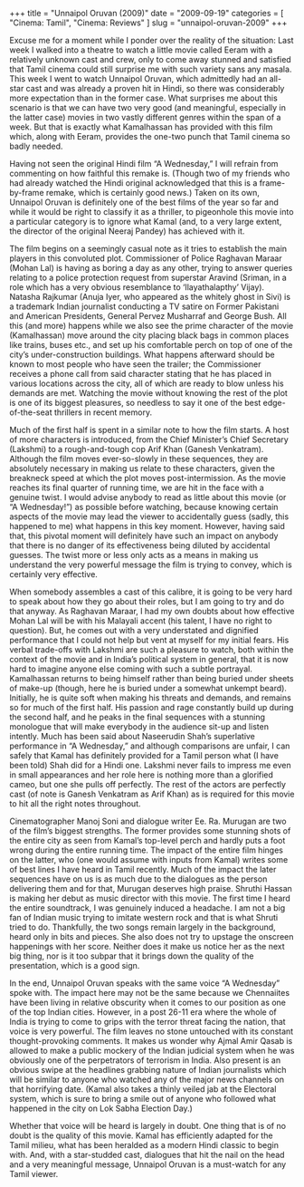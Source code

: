 +++
title = "Unnaipol Oruvan (2009)"
date = "2009-09-19"
categories = [
  "Cinema: Tamil",
  "Cinema: Reviews"
]
slug = "unnaipol-oruvan-2009"
+++

Excuse me for a moment while I ponder over the reality of the situation: Last week I walked into a theatre to watch a little movie called Eeram with a relatively unknown cast and crew, only to come away stunned and satisfied that Tamil cinema could still surprise me with such variety sans any masala. This week I went to watch Unnaipol Oruvan, which admittedly had an all-star cast and was already a proven hit in Hindi, so there was considerably more expectation than in the former case. What surprises me about this scenario is that we can have two very good (and meaningful, especially in the latter case) movies in two vastly different genres within the span of a week. But that is exactly what Kamalhassan has provided with this film which, along with Eeram, provides the one-two punch that Tamil cinema so badly needed.

Having not seen the original Hindi film “A Wednesday,” I will refrain from commenting on how faithful this remake is. (Though two of my friends who had already watched the Hindi original acknowledged that this is a frame-by-frame remake, which is certainly good news.) Taken on its own, Unnaipol Oruvan is definitely one of the best films of the year so far and while it would be right to classify it as a thriller, to pigeonhole this movie into a particular category is to ignore what Kamal (and, to a very large extent, the director of the original Neeraj Pandey) has achieved with it.

The film begins on a seemingly casual note as it tries to establish the main players in this convoluted plot. Commissioner of Police Raghavan Maraar (Mohan Lal) is having as boring a day as any other, trying to answer queries relating to a police protection request from superstar Aravind (Sriman, in a role which has a very obvious resemblance to ‘Ilayathalapthy’ Vijay). Natasha Rajkumar (Anuja Iyer, who appeared as the whitely ghost in Sivi) is a trademark Indian journalist conducting a TV satire on Former Pakistani and American Presidents, General Pervez Musharraf and George Bush. All this (and more) happens while we also see the prime character of the movie (Kamalhassan) move around the city placing black bags in common places like trains, buses etc., and set up his comfortable perch on top of one of the city’s under-construction buildings. What happens afterward should be known to most people who have seen the trailer; the Commissioner receives a phone call from said character stating that he has placed in various locations across the city, all of which are ready to blow unless his demands are met. Watching the movie without knowing the rest of the plot is one of its biggest pleasures, so needless to say it one of the best edge-of-the-seat thrillers in recent memory.

Much of the first half is spent in a similar note to how the film starts. A host of more characters is introduced, from the Chief Minister’s Chief Secretary (Lakshmi) to a rough-and-tough cop Arif Khan (Ganesh Venkatram). Although the film moves ever-so-slowly in these sequences, they are absolutely necessary in making us relate to these characters, given the breakneck speed at which the plot moves post-intermission. As the movie reaches its final quarter of running time, we are hit in the face with a genuine twist. I would advise anybody to read as little about this movie (or “A Wednesday!”) as possible before watching, because knowing certain aspects of the movie may lead the viewer to accidentally guess (sadly, this happened to me) what happens in this key moment. However, having said that, this pivotal moment will definitely have such an impact on anybody that there is no danger of its effectiveness being diluted by accidental guesses. The twist more or less only acts as a means in making us understand the very powerful message the film is trying to convey, which is certainly very effective.

When somebody assembles a cast of this calibre, it is going to be very hard to speak about how they go about their roles, but I am going to try and do that anyway. As Raghavan Maraar, I had my own doubts about how effective Mohan Lal will be with his Malayali accent (his talent, I have no right to question). But, he comes out with a very understated and dignified performance that I could not help but vent at myself for my initial fears. His verbal trade-offs with Lakshmi are such a pleasure to watch, both within the context of the movie and in India’s political system in general, that it is now hard to imagine anyone else coming with such a subtle portrayal. Kamalhassan returns to being himself rather than being buried under sheets of make-up (though, here he is buried under a somewhat unkempt beard). Initially, he is quite soft when making his threats and demands, and remains so for much of the first half. His passion and rage constantly build up during the second half, and he peaks in the final sequences with a stunning monologue that will make everybody in the audience sit-up and listen intently. Much has been said about Naseerudin Shah’s superlative performance in “A Wednesday,” and although comparisons are unfair, I can safely that Kamal has definitely provided for a Tamil person what (I have been told) Shah did for a Hindi one. Lakshmi never fails to impress me even in small appearances and her role here is nothing more than a glorified cameo, but one she pulls off perfectly. The rest of the actors are perfectly cast (of note is Ganesh Venkatram as Arif Khan) as is required for this movie to hit all the right notes throughout.

Cinematographer Manoj Soni and dialogue writer Ee. Ra. Murugan are two of the film’s biggest strengths. The former provides some stunning shots of the entire city as seen from Kamal’s top-level perch and hardly puts a foot wrong during the entire running time. The impact of the entire film hinges on the latter, who (one would assume with inputs from Kamal) writes some of best lines I have heard in Tamil recently. Much of the impact the later sequences have on us is as much due to the dialogues as the person delivering them and for that, Murugan deserves high praise. Shruthi Hassan is making her debut as music director with this movie. The first time I heard the entire soundtrack, I was genuinely induced a headache. I am not a big fan of Indian music trying to imitate western rock and that is what Shruti tried to do. Thankfully, the two songs remain largely in the background, heard only in bits and pieces. She also does not try to upstage the onscreen happenings with her score. Neither does it make us notice her as the next big thing, nor is it too subpar that it brings down the quality of the presentation, which is a good sign.

In the end, Unnaipol Oruvan speaks with the same voice “A Wednesday” spoke with. The impact here may not be the same because we Chennaiites have been living in relative obscurity when it comes to our position as one of the top Indian cities. However, in a post 26-11 era where the whole of India is trying to come to grips with the terror threat facing the nation, that voice is very powerful. The film leaves no stone untouched with its constant thought-provoking comments. It makes us wonder why Ajmal Amir Qasab is allowed to make a public mockery of the Indian judicial system when he was obviously one of the perpetrators of terrorism in India. Also present is an obvious swipe at the headlines grabbing nature of Indian journalists which will be similar to anyone who watched any of the major news channels on that horrifying date. (Kamal also takes a thinly veiled jab at the Electoral system, which is sure to bring a smile out of anyone who followed what happened in the city on Lok Sabha Election Day.)

Whether that voice will be heard is largely in doubt. One thing that is of no doubt is the quality of this movie. Kamal has efficiently adapted for the Tamil milieu, what has been heralded as a modern Hindi classic to begin with. And, with a star-studded cast, dialogues that hit the nail on the head and a very meaningful message, Unnaipol Oruvan is a must-watch for any Tamil viewer.
